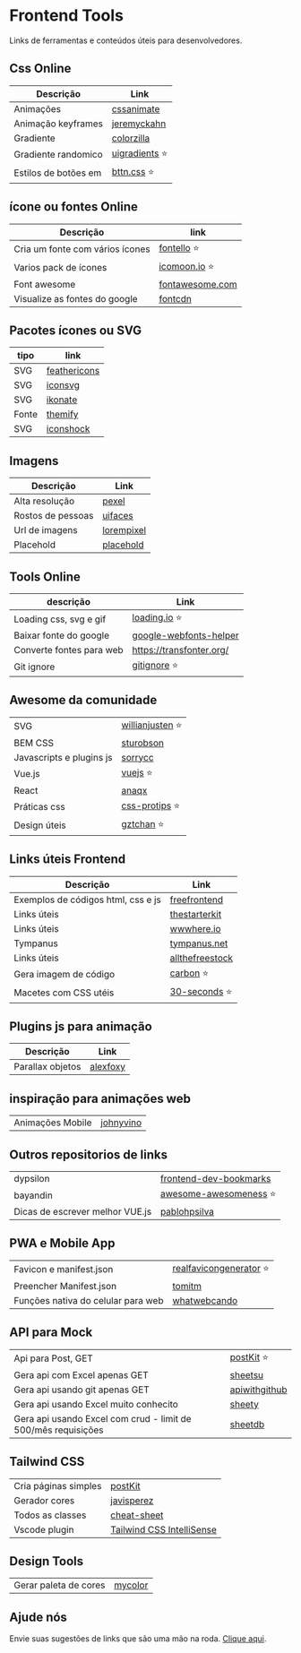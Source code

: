 

# Frontend Tools 

Links de ferramentas e conteúdos úteis para desenvolvedores.



## Css Online

|Descrição  | Link|
|---------|-------|
|Animações|[cssanimate](http://cssanimate.com/)  |
|Animação keyframes |[jeremyckahn](https://jeremyckahn.github.io/stylie/)  |
|Gradiente| [colorzilla](http://www.colorzilla.com/gradient-editor/)|
|Gradiente randomico|[uigradients](https://uigradients.com/) ⭐|
|Estilos de botões em|[bttn.css](https://bttn.surge.sh/) ⭐|

##  ícone ou fontes Online
| Descrição | link  |
|--|--|
| Cria um fonte com vários ícones  | [fontello](http://fontello.com/)  ⭐|
|Varios pack de ícones|[icomoon.io](https://icomoon.io/) ⭐|
|Font awesome|[fontawesome.com](https://fontawesome.com/?from=io)|
|Visualize as fontes do google|[fontcdn](https://fontcdn.org/ "fontcdn")|



## Pacotes ícones ou SVG  


| tipo | link  |
|--|--|
| SVG |[feathericons](https://feathericons.com/)|
| SVG |[iconsvg](https://iconsvg.xyz/)|
| SVG |[ikonate](https://www.ikonate.com)|
| Fonte |[themify](https://themify.me/themify-icons)|
| SVG |[iconshock](https://www.iconshock.com/svg-color/)|

## Imagens  
| Descrição  | Link |
|---------------------------------|-----------------------|
| Alta resolução   | [pexel](https://www.pexels.com/) |
|Rostos de pessoas |[uifaces](http://uifaces.com/)|
| Url de imagens | [lorempixel](http://lorempixel.com/) |
|Placehold |[placehold](http://placehold.it/)|



## Tools Online
| descrição| Link  |
|--|--|
|Loading css, svg e gif|[loading.io](https://loading.io/) ⭐|
|Baixar fonte do google|[google-webfonts-helper](https://google-webfonts-helper.herokuapp.com/fonts)| 
|Converte fontes para web | https://transfonter.org/|
|Git ignore |[gitignore](https://www.gitignore.io/)  ⭐|


## Awesome da comunidade
|   |  |
|--|--|
|  SVG |[willianjusten](https://github.com/willianjusten/awesome-svg) ⭐|
|BEM CSS| [sturobson](https://github.com/sturobson/BEM-resources#readme)|
|Javascripts e plugins js|[sorrycc](https://github.com/sorrycc/awesome-javascript)|
|Vue.js|[vuejs](https://github.com/vuejs/awesome-vue) ⭐|
|React|[anaqx](https://github.com/enaqx/awesome-react)|
|Práticas css|[css-protips](https://github.com/AllThingsSmitty/css-protips/tree/master/translations/pt-BR) ⭐|
|Design úteis|[gztchan](https://github.com/gztchan/awesome-design) ⭐|


## Links úteis   Frontend


| Descrição | Link  |
|--|--|
| Exemplos de códigos html, css e js| [freefrontend](https://freefrontend.com/) |
|Links úteis |[thestarterkit](https://www.thestarterkit.info/ "thestarterkit")|
|Links úteis|[wwwhere.io](http://wwwhere.io/ "wwwhere.io")|
|Tympanus|[tympanus.net](https://tympanus.net/codrops/ "tympanus.net")|
|Links úteis|[allthefreestock](https://allthefreestock.com/ "allthefreestock")|
|Gera imagem de código |[carbon](https://carbon.now.sh/ "carbon") ⭐|
|Macetes com CSS utéis  |[30-seconds](https://30-seconds.github.io/30-seconds-of-css/#grid-centering) ⭐|





## Plugins js para animação 

| Descrição | Link  |
|--|--|
| Parallax objetos| [alexfoxy](https://github.com/alexfoxy/laxxx) |



## inspiração para animações web
|  | |
|------------|--------------|
|Animações Mobile| [johnyvino](https://johnyvino.webflow.io)|



## Outros repositorios de links

|  | |
|--|--|
|dypsilon|[frontend-dev-bookmarks](https://github.com/dypsilon/frontend-dev-bookmarks)|
|bayandin|[awesome-awesomeness](https://github.com/bayandin/awesome-awesomeness) ⭐|
|Dicas de escrever melhor VUE.js | [pablohpsilva](https://github.com/pablohpsilva/vuejs-component-style-guide/blob/master/README-PTBR.md) | 

## PWA  e Mobile App
|  | |
|--|--|
|Favicon e manifest.json | [realfavicongenerator](https://realfavicongenerator.net/)  ⭐| 
| Preencher Manifest.json  | [tomitm](https://tomitm.github.io/appmanifest/) |
| Funções nativa do celular para web | [whatwebcando](https://whatwebcando.today/) |  



##  API para Mock 
|  | |
|--|--|
| Api para Post, GET  |[postKit](https://postkit.io/uH75RkjU) ⭐|
| Gera api com Excel apenas GET  |[sheetsu](https://sheetsu.com/dashboard) |
| Gera api usando git apenas GET  |[apiwithgithub](https://apiwithgithub.com/) |
| Gera api usando Excel muito conhecito  |[sheety](https://sheety.co/) |
| Gera api usando Excel com crud - limit de 500/mês requisições |[sheetdb](https://sheetdb.io/?ref=producthunt) |


## Tailwind CSS
|  | |
|--|--|
| Cria páginas simples |[postKit](stitches) |
| Gerador cores | [javisperez](https://javisperez.github.io/tailwindcolorshades) |
| Todos as classes | [cheat-sheet](https://nerdcave.com/tailwind-cheat-sheet) |
| Vscode plugin | [Tailwind CSS IntelliSense ](https://marketplace.visualstudio.com/items?itemName=bradlc.vscode-tailwindcss) |

## Design Tools
|  | |
|--|--|
| Gerar paleta de cores |[mycolor](https://mycolor.space) |





## Ajude nós
Envie suas sugestões  de links que são uma mão na roda.
[Clique aqui](https://github.com/raulmelo/links-uteis/issues).

